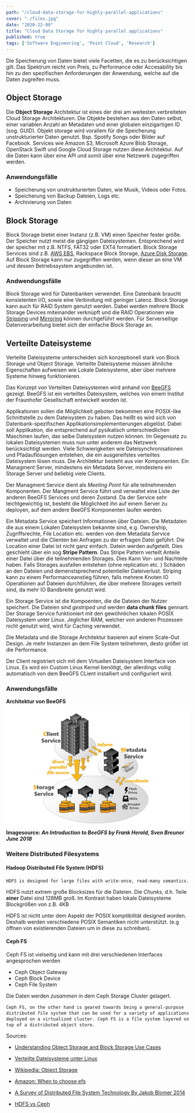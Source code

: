 ```yaml
---
path: "/cloud-data-storage-for-highly-parallel-applications"
cover: "./files.jpg"
date: "2020-22-09"
title: "Cloud Data Storage for highly parallel applications"
published: true
tags: ['Software Engineering', 'Point Cloud', 'Research']
---
```


Die Speicherung von Daten bietet viele Facetten, die es zu berücksichtigen gilt. Das Spektrum reicht von Preis, zu Performance oder Accesability bis hin zu den spezifischen Anforderungen der Anwendung, welche auf die Daten zugreifen muss.

## Object Storage

Die **Object Storage** Architektur ist eines der drei am weitesten verbreiteten Cloud Storage Architekturen. Die Objekte bestehen aus den Daten selbst, einer variablen Anzahl an Metadaten und einer globalen einzigartigen ID (sog. GUID).
Objekt storage wird vorallem für die Speicherung unstrukturierter Daten genutzt. Bsp. Spotify Songs oder Bilder auf Facebook.
Services wie Amazon S3, Microsoft Azure Blob Storage, OpenStack Swift und Google Cloud Storage nutzen diese Architektur. Auf die Daten kann über eine API und somit über eine Netzwerk zugegriffen werden.

### Anwendungsfälle
* Speicherung von unstrukturierten Daten, wie Musik, Videos oder Fotos. 
* Speicherung von Backup Dateien, Logs etc.
* Archivierung von Daten

## Block Storage 
 
Block Storage bietet einer Instanz (z.B. VM) einen Speicher fester größe. Der Speicher nutzt meist die gängigen Dateisystemen. Entsprechend wird der speicher mit z.B. NTFS, FAT32 oder EXT4 formatiert. Block Storage Services sind z.B. [AWS EBS](https://aws.amazon.com/de/ebs/), Rackspace Block Storage, [Azure Disk Storage](https://azure.microsoft.com/en-us/services/storage/disks/). Auf Block Storage kann nur zugegriffen werden, wenn dieser an eine VM und dessen Betriebssystem angebunden ist.

### Andwendungsfälle
Block Storage wird für Datenbanken verwendet. Eine Datenbank braucht konsistenten I/O, sowie eine Verbindung mit geringer Latenz. Block Storage kann auch für RAID System genutzt werden. Dabei werden mehrere Block Storage Devices miteinander verknüpft und die RAID Operationen wie [Stripping](https://de.wikipedia.org/wiki/RAID#RAID_0:_Striping_%E2%80%93_Beschleunigung_ohne_Redundanz) und [Mirroring](https://de.wikipedia.org/wiki/RAID#RAID_1:_Mirroring_%E2%80%93_Spiegelung) können durchgeführt werden.
Für Serverseitige Datenverarbeitung bietet sich der einfache Block Storage an.


## Verteilte Dateisysteme

Verteilte Dateisysteme unterscheiden sich konzeptionell stark von Block Storage und Object Storage. Verteilte Dateisysteme müssen ähnliche Eigenschaften aufweisen wie Lokale Dateisysteme, aber über mehrere Systeme hinweg funktionieren.

Das Konzept von Verteilten Dateisystemen wird anhand von [BeeGFS](https://www.beegfs.io) gezeigt. BeeGFS ist ein verteiltes Dateisystem, welches von einem Institut der Fraunhofer Gesellschaft entwickelt worden ist. 

Applikationen sollen die Möglichkeit geboten bekommen eine POSIX-like Schnittstelle zu dem Dateisystem zu haben. Das heißt es wird sich von Datenbank-spezifischen Applikationsimplementierungen abgelöst. Dabei soll Applikation, die entsprechend auf pysikalisch unterschiedlichen Maschinen laufen, das selbe Dateisystem nutzen können. Im Gegensatz zu lokalen Dateisystemen muss nun unter anderem das Netzwerk berücksichtigt werden. Viele Schwierigkeiten wie Dateisynchronisationen und Pfadauflösungen entstehen, die ein ausgereifstes verteiltes Dateisystem lösen muss. Die Architektur besteht aus vier Komponenten. Ein Managment Server, mindestens ein Metadata Server, mindestens ein Storage Server und beliebig viele Clients. 

Der Managment Service dient als *Meeting Point* für alle teilnehmenden Komponenten. Der Mangment Service führt und verwaltet eine Liste der anderen BeeGFS Services und deren Zustand. Da der Service sehr leichtgewichtig ist, besteht die Möglichkeit ihn auf einem Server zu deployen, auf dem andere BeeGFS Komponenten laufen werden.

Ein Metadata Service speichert Informationen über Dateien. Die Metadaten die aus einem Lokalen Dateisystem bekannte sind, e.g. Ownership, Zugriffsrechte, File Location etc. werden von dem Metadata Service verwaltet und die Clienten bei Anfragen zu der erfragen Datei geführt. Die Location einer Datei ist nicht ganz einfach. Datein werden aufgeteilt. Dies geschieht über ein sog **Stripe Pattern**. Das Stripe Pattern verteilt Anteile einer Datei über die teilnehmenden Storages. Dies Kann Vor- und Nachteile haben. Falls Storages ausfallen entstehen (ohne replication etc. ) Schäden an den Dateien und demenstsprechend potentieller Dateiverlust. Striping kann zu einem Performanceanstieg führen, falls mehrere Knoten IO Operationen auf Dateien durchführen, die über mehrere Storages verteilt sind, da mehr IO Bandbreite genutzt wird.

Ein Storage Service ist die Kompoenten, die die Dateien der Nutzer speichert. Die Dateien sind *gestriped* und werden **data chunk files** gennant. Der Storage Service funktioniert mit den gewöhnlichen lokalen POSIX Dateisystem unter Linux. Jeglicher RAM, welcher von anderen Prozessen nicht genutzt wird, wird für Caching verwendet.

Die Metadata und die Storage Architektur basieren auf einem Scale-Out Design. Je mehr Instanzen an dem File System teilnehmen, desto größer ist die Performance.

Der Client registriert sich mit dem Virtuellen Dateisystem Interface von Linux. Es wird ein Custom Linux Kernel benötigt, der allerdings vollig automatisch von dem BeeGFS CLient installiert und configuriert wird. 


### Anwendungsfälle 
**Architektur von BeeGFS**
![Architecture](./BeeGFS-Architecture.png)
**Imagesource: *An Introduction to BeeGFS by Frank Herold, Sven Breuner June 2018***




### Weitere Distributed Filesystems

#### Hadoop Distributed File System (HDFS)

```
HDFS is designed for large files with write-once, read-many semantics.
```
HDFS nutzt extrem große Blocksizes für die Dateien. Die *Chunks*, d.h. Teile **einer**  Datei sind 128MB groß. Im Kontrast haben lokale Dateisysteme Blockgrößen von z.B. 4KB

HDFS ist nicht unter dem Aspekt der POSIX komptibilität designed worden. Deshalb werden verschiedene POSIX Semantiken nicht unterstützt. (e.g öffnen von existierenden Dateien um in diese zu schreiben).
#### Ceph FS
Ceph FS ist vielseitig und kann mit drei verschiedenen Interfaces angesprochen werden
* Ceph Object Gateway
* Ceph Block Device
* Ceph File System

Die Daten werden *zusammen* in dem Ceph Storage Cluster gelagert. 

```
Ceph FS, on the other hand is geared towards being a general-purpose distributed file system that can be used for a variety of applications deployed on a virtualized cluster. Ceph FS is a file system layered on top of a distributed object store. 
``` 
Sources: 
* [Understanding Object Storage and Block Storage Use Cases](https://cloudacademy.com/blog/object-storage-block-storage/)

* [Verteilte Dateisysteme unter Linux](https://blog.ordix.de/technologien/verteilte-dateisysteme-unter-linux)

* [Wikipedia: Object Storage](https://en.wikipedia.org/wiki/Object_storage#Cloud_storage)

* [Amazon: When to choose efs](https://aws.amazon.com/de/efs/when-to-choose-efs/)

* [A Survey of Distributed File System Technology By Jakob Blomer 2014](https://indico.cern.ch/event/258092/contributions/1588500/attachments/454164/629566/dfs.pdf)

* [HDFS vs Ceph](https://docs.microsoft.com/en-us/learn/modules/cmu-case-study-distributed-file-systems/4-hadoop-versus-ceph)